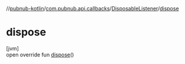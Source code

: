 //[pubnub-kotlin](../../../index.md)/[com.pubnub.api.callbacks](../index.md)/[DisposableListener](index.md)/[dispose](dispose.md)

# dispose

[jvm]\
open override fun [dispose](dispose.md)()
